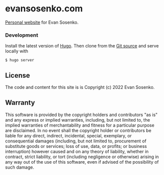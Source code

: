 # evansosenko.com

[Personal website][evansosenko.com] for Evan Sosenko.

[evansosenko.com]: https://evansosenko.com

### Development

Install the latest version of [Hugo].
Then clone from the [Git source] and serve locally with

```
$ hugo server
```

[Hugo]: https://gohugo.io/
[Git source]: https://github.com/evansosenko/evansosenko.com

## License

The code and content for this site is is Copyright (c) 2022 Evan Sosenko.

## Warranty

This software is provided by the copyright holders and contributors "as is" and
any express or implied warranties, including, but not limited to, the implied
warranties of merchantability and fitness for a particular purpose are
disclaimed. In no event shall the copyright holder or contributors be liable for
any direct, indirect, incidental, special, exemplary, or consequential damages
(including, but not limited to, procurement of substitute goods or services;
loss of use, data, or profits; or business interruption) however caused and on
any theory of liability, whether in contract, strict liability, or tort
(including negligence or otherwise) arising in any way out of the use of this
software, even if advised of the possibility of such damage.
